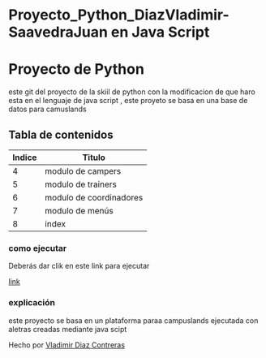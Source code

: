 # Proyecto_Python_DiazVladimir-SaavedraJuan en Java Script 


# Proyecto de Python 
este git del proyecto  de la skiil de python con la modificacion de que haro esta en el lenguaje de java script , este proyeto se basa en una base de datos para camuslands

## Tabla de contenidos
| Indice | Titulo  |
|--|--|
| 4 | modulo de campers |
| 5 | modulo de trainers |
| 6 | modulo de coordinadores |
| 7 | modulo de menús |
| 8 | index |


### como ejecutar 
Deberás dar clik en  este link  para ejecutar  

[link](https://vladimirdiazcontreras.github.io/JavaScript_S1_DiazVladimir/dia1)


### explicación  
este proyecto se basa en un plataforma paraa campuslands ejecutada con aletras creadas mediante java scipt  


Hecho por [Vladimir Diaz Contreras](https://github.com/VladimirDiazContreras) 
